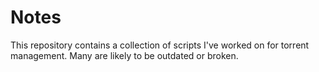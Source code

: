 Notes
=====

This repository contains a collection of scripts I've worked on for torrent management. Many are likely to be outdated or broken.
